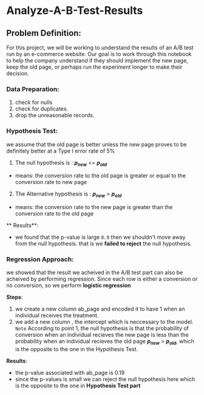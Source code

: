 # Analyze-A-B-Test-Results


## Problem Definition:
For this project, we will be working to understand the results of an A/B test run by an e-commerce website.  Our goal is to work through this notebook to help the company understand if they should implement the new page, keep the old page, or perhaps run the experiment longer to make their decision.


### Data Preparation:
1. check for nulls
2. check for duplicates.
3. drop the unreasonable records.


### Hypothesis Test:
we assume that the old page is better unless the new page proves to be definitely better at a Type I error rate of 5%

1. The null hypothesis is :  **$p_{new}$** <= **$p_{old}$**
* means: the conversion rate to the old page is greater or equal to the conversion rate to new page

2. The Alternative hypothesis is : **$p_{new}$** > **$p_{old}$**
* means: the conversion rate to the new page is greater than the conversion rate to the old page

** Results**:
  * we found that the p-value is large `0.9` then we shouldn't move away from the null hypothesis. that is we **failed to reject** the null hypothesis.

### Regression Approach:
we showed that the result we acheived in the A/B test part can also be acheived by performing regression.
Since each row is either a conversion or no conversion, so we perform **logistic regression**

**Steps**:
  1. we create a new column ab_page and encoded it to have 1 when an individual receives the treatment.
  2. we add a new column , the intercept which is neccessary to the model.
  `Note` According to point 1, the null hypothesis is that the probability of conversion when an individual recieves the new page is less than the probability when an individual recieves the old page **$p_{new}$** > **$p_{old}$**, which is the opposite to the one in the Hypothesis Test.
  
**Results**:
  * the p-value associated with ab_page is 0.19  
  * since the p-values is small we can reject the null hypothesis here which is the opposite to the one in **Hypothesis Test part**
